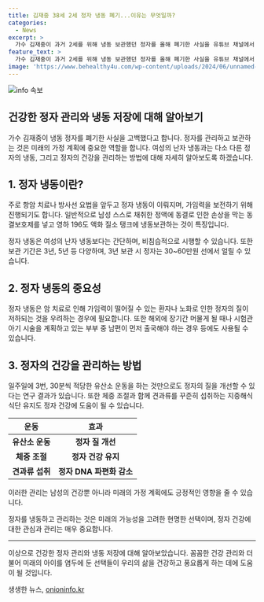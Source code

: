 ```yaml
---
title: 김재중 38세 2세 정자 냉동 폐기...이유는 무엇일까?
categories:
  - News
excerpt: >
  가수 김재중이 과거 2세를 위해 냉동 보관했던 정자를 올해 폐기한 사실을 유튜브 채널에서 고백했다. 정자 냉동은 여성의 난자 냉동보다 간단하며, 여성의 경우에 비해 비침습적이고 보관 기간은 다양하다. 남성의 정자 건강을 관리하기 위해 체중 감량 및 항산화 성분이 풍부한 식단이 도움이 된다는 연구 결과도 소개되었다. 해당 연구는 정자 질 개선에 도움이 되는 견과류 속 항산화 성분의 효과를 분석했다.
feature_text: >
  가수 김재중이 과거 2세를 위해 냉동 보관했던 정자를 올해 폐기한 사실을 유튜브 채널에서 고백했다. 정자 냉동은 여성의 난자 냉동보다 간단하며, 여성의 경우에 비해 비침습적이고 보관 기간은 다양하다. 남성의 정자 건강을 관리하기 위해 체중 감량 및 항산화 성분이 풍부한 식단이 도움이 된다는 연구 결과도 소개되었다. 해당 연구는 정자 질 개선에 도움이 되는 견과류 속 항산화 성분의 효과를 분석했다.
image: 'https://www.behealthy4u.com/wp-content/uploads/2024/06/unnamed-file.png'
---
```


<p><img src="https://www.behealthy4u.com/wp-content/uploads/2024/06/unnamed-file.png" alt="info 속보" /></p>

<h2>건강한 정자 관리와 냉동 저장에 대해 알아보기</h2>

<p data-ke-size="size16">가수 김재중이 냉동 정자를 폐기한 사실을 고백했다고 합니다. 정자를 관리하고 보관하는 것은 미래의 가정 계획에 중요한 역할을 합니다. 여성의 난자 냉동과는 다소 다른 정자의 냉동, 그리고 정자의 건강을 관리하는 방법에 대해 자세히 알아보도록 하겠습니다.</p>

<h2 data-ke-size="size26">1. 정자 냉동이란?</h2>

<p data-ke-size="size16">주로 항암 치료나 방사선 요법을 앞두고 정자 냉동이 이뤄지며, 가임력을 보전하기 위해 진행되기도 합니다. 일반적으로 남성 스스로 채취한 정액에 동결로 인한 손상을 막는 동결보호제를 넣고 영하 196도 액화 질소 탱크에 냉동보관하는 것이 특징입니다.</p>

<p data-ke-size="size16">정자 냉동은 여성의 난자 냉동보다는 간단하며, 비침습적으로 시행할 수 있습니다. 또한 보관 기간은 3년, 5년 등 다양하며, 3년 보관 시 정자는 30~60만원 선에서 얼릴 수 있습니다.</p>

<h2 data-ke-size="size26">2. 정자 냉동의 중요성</h2>

<p data-ke-size="size16">정자 냉동은 암 치료로 인해 가임력이 떨어질 수 있는 환자나 노화로 인한 정자의 질이 저하되는 것을 우려하는 경우에 필요합니다. 또한 해외에 장기간 머물게 될 때나 시험관 아기 시술을 계획하고 있는 부부 중 남편이 먼저 출국해야 하는 경우 등에도 사용될 수 있습니다.</p>

<h2 data-ke-size="size26">3. 정자의 건강을 관리하는 방법</h2>

<p data-ke-size="size16">일주일에 3번, 30분씩 적당한 유산소 운동을 하는 것만으로도 정자의 질을 개선할 수 있다는 연구 결과가 있습니다. 또한 체중 조절과 함께 견과류를 꾸준히 섭취하는 지중해식 식단 유지도 정자 건강에 도움이 될 수 있습니다.</p>

<table>
<thead>
<tr>
<th><b>운동</b></th>
<th><b>효과</b></th>
</tr>
</thead>
<tbody>
<tr>
<td style="text-align: center; height: 17px;"><b>유산소 운동</b></td>
<td style="text-align: center; height: 17px;"><b>정자 질 개선</b></td>
</tr>
<tr>
<td style="text-align: center; height: 17px;"><b>체중 조절</b></td>
<td style="text-align: center; height: 17px;"><b>정자 건강 유지</b></td>
</tr>
<tr>
<td style="text-align: center; height: 17px;"><b>견과류 섭취</b></td>
<td style="text-align: center; height: 17px;"><b>정자 DNA 파편화 감소</b></td>
</tr>
</tbody>
</table>

<p data-ke-size="size16">이러한 관리는 남성의 건강뿐 아니라 미래의 가정 계획에도 긍정적인 영향을 줄 수 있습니다.</p>

<p data-ke-size="size16">정자를 냉동하고 관리하는 것은 미래의 가능성을 고려한 현명한 선택이며, 정자 건강에 대한 관심과 관리는 매우 중요합니다.</p>

<hr>

<p data-ke-size="size16">이상으로 건강한 정자 관리와 냉동 저장에 대해 알아보았습니다. 꼼꼼한 건강 관리와 더불어 미래의 아이를 염두에 둔 선택들이 우리의 삶을 건강하고 풍요롭게 하는 데에 도움이 될 것입니다.</p>
생생한 뉴스, <a href="https://onioninfo.kr" rel="dofollow">onioninfo.kr</a>


